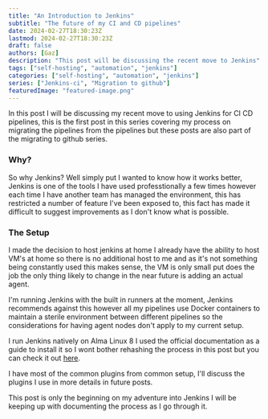 ```yaml
---
title: "An Introduction to Jenkins"
subtitle: "The future of my CI and CD pipelines"
date: 2024-02-27T18:30:23Z
lastmod: 2024-02-27T18:30:23Z
draft: false
authors: [Gaz]
description: "This post will be discussing the recent move to Jenkins"
tags: ["self-hosting", "automation", "jenkins"]
categories: ["self-hosting", "automation", "jenkins"]
series: ["Jenkins-ci", "Migration to github"]
featuredImage: "featured-image.png"
---
```


In this post I will be discussing my recent move to using Jenkins for CI CD pipelines, this is the first post in this series covering my process on migrating the pipelines from the pipelines but these posts are also part of the migrating to github series.

### Why?

So why Jenkins? Well simply put I wanted to know how it works better, Jenkins is one of the tools I have used professtionally a few times however each time I have another team has managed the environment, this has restricted a number of feature I've been exposed to, this fact has made it difficult to suggest improvements as I don't know what is possible.

### The Setup

I made the decision to host jenkins at home I already have the ability to host VM's at home so there is no additional host to me and as it's not something being constantly used this makes sense, the VM is only small put does the job the only thing likely to change in the near future is adding an actual agent.

I'm running Jenkins with the built in runners at the moment, Jenkins recommends against this however all my pipelines use Docker containers to maintain a sterile environment between different pipelines so the considerations for having agent nodes don't apply to my current setup.

I run Jenkins natively on Alma Linux 8 I used the official documentation as a guide to install it so I wont bother rehashing the process in this post but you can check it out [here](https://www.jenkins.io/doc/book/installing/linux/).

I have most of the common plugins from common setup, I'll discuss the plugins I use in more details in future posts.

This post is only the beginning on my adventure into Jenkins I will be keeping up with documenting the process as I go through it.

